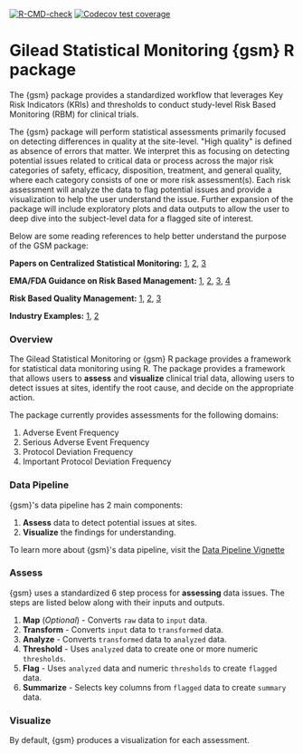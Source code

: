 <!-- badges: start -->

[![R-CMD-check](https://github.com/Gilead-BioStats/gsm/workflows/R-CMD-check-main/badge.svg)](https://github.com/Gilead-BioStats/gsm/actions) [![Codecov test coverage](https://codecov.io/gh/Gilead-BioStats/gsm/branch/dev/graph/badge.svg)](https://codecov.io/gh/Gilead-BioStats/gsm?branch=dev)

<!-- badges: end -->

# Gilead Statistical Monitoring {gsm} R package

The {gsm} package provides a standardized workflow that leverages Key Risk Indicators (KRIs) and thresholds to conduct study-level Risk Based Monitoring (RBM) for clinical trials.

The {gsm} package will perform statistical assessments primarily focused on detecting differences in quality at the site-level. "High quality" is defined as absence of errors that matter. We interpret this as focusing on detecting potential issues related to critical data or process across the major risk categories of safety, efficacy, disposition, treatment, and general quality, where each category consists of one or more risk assessment(s). Each risk assessment will analyze the data to flag potential issues and provide a visualization to help the user understand the issue. Further expansion of the package will include exploratory plots and data outputs to allow the user to deep dive into the subject-level data for a flagged site of interest.

Below are some reading references to help better understand the purpose of the GSM package:

**Papers on Centralized Statistical Monitoring:** [1](https://documents.pub/reader/full/centralized-statistical-monitoring-to-detect-data-integrity-issues-statisticalcentralized), [2](https://www.ncbi.nlm.nih.gov/pmc/articles/PMC7308734/), [3](https://www.magiworld.org/Journal/2014/1411_Centralized.pdf)

**EMA/FDA Guidance on Risk Based Management:** [1](https://www.fda.gov/media/121479/download), [2](https://www.fda.gov/media/116754/download), [3](https://www.fda.gov/media/129527/download), [4](https://www.ema.europa.eu/en/documents/scientific-guideline/reflection-paper-risk-based-quality-management-clinical-trials_en.pdf)

**Risk Based Quality Management:** [1](https://www.acrohealth.org/wp-content/uploads/2019/10/CRO-Forum-RBQM-Oversight-Paper-FINAL-Oct-2019.pdf), [2](http://www.transceleratebiopharmainc.com/wp-content/uploads/2017/09/Risk-Based-Quality-Managment.pdf), [3](https://www.magiworld.org/Journal/2014/1411_Centralized.pdf)

**Industry Examples:** [1](https://cluepoints.com/), [2](https://www.saama.com/case-study/rbm-success-story/)

### Overview

The Gilead Statistical Monitoring or {gsm} R package provides a framework for statistical data monitoring using R. The package provides a framework that allows users to **assess** and **visualize** clinical trial data, allowing users to detect issues at sites, identify the root cause, and decide on the appropriate action.

The package currently provides assessments for the following domains:

1.  Adverse Event Frequency
2.  Serious Adverse Event Frequency
3.  Protocol Deviation Frequency
4.  Important Protocol Deviation Frequency

### Data Pipeline

{gsm}'s data pipeline has 2 main components:

1.  **Assess** data to detect potential issues at sites.
2.  **Visualize** the findings for understanding.

To learn more about {gsm}'s data pipeline, visit the [Data Pipeline Vignette](https://github.com/Gilead-BioStats/gsm/wiki/Data-Pipeline-Vignette)

### Assess

{gsm} uses a standardized 6 step process for **assessing** data issues. The steps are listed below along with their inputs and outputs.

1.  **Map** (*Optional*) - Converts `raw` data to `input` data.
2.  **Transform** - Converts `input` data to `transformed` data.
3.  **Analyze** - Converts `transformed` data to `analyzed` data.
4.  **Threshold** - Uses `analyzed` data to create one or more numeric `thresholds`.
5.  **Flag** - Uses `analyzed` data and numeric `thresholds` to create `flagged` data.
6.  **Summarize** - Selects key columns from `flagged` data to create `summary` data.

### Visualize

By default, {gsm} produces a visualization for each assessment.
